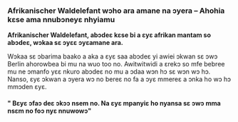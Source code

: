 ### Afrikanischer Waldelefant wɔho ara amane na ɔyera – Ahohia kɛse ama nnubɔneyɛ nhyiamu

**Afrikanischer Waldelefant, abɔdeɛ kɛse bi a ɛyɛ afrikan mantam so abɔdeɛ, wɔkaa sɛ ɔyɛɛ ɔyɛamane ara.**

Wɔkaa sɛ ɔbarima baako a aka a ɛyɛ saa abɔdeɛ yi awiei ɔkwan sɛ ɔwɔ Berlin ahorowbea bi mu na wuo too no. Awitwitwidi a ɛrekɔ so mfe bebree mu ne ɔmanfo yɛɛ nkuro abɔdeɛ no mu a ɔdaa wɔn hɔ sɛ wɔn wɔ hɔ. Nanso, ɛyɛ ɔkwan a ɔyera wɔ no bereɛ no fa a ɔyɛ mmereɛ a ɔnka ho wɔ hɔ mmɔden ɛyɛ.

#### " Bɛyɛ ɔfaɔ deɛ ɔkɔɔ nsem no. Na ɛyɛ mpanyiɛ ho nyansa sɛ ɔwɔ mma nsɛm no foɔ nyɛ nnuwowɔ"

